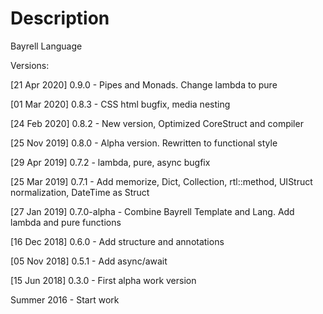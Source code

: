 # Description

Bayrell Language


Versions:

[21 Apr 2020] 0.9.0 - Pipes and Monads. Change lambda to pure

[01 Mar 2020] 0.8.3 - CSS html bugfix, media nesting

[24 Feb 2020] 0.8.2 - New version, Optimized CoreStruct and compiler

[25 Nov 2019] 0.8.0 - Alpha version. Rewritten to functional style

[29 Apr 2019] 0.7.2 - lambda, pure, async bugfix

[25 Mar 2019] 0.7.1 - Add memorize, Dict, Collection, rtl::method, UIStruct normalization, DateTime as Struct

[27 Jan 2019] 0.7.0-alpha - Combine Bayrell Template and Lang. Add lambda and pure functions

[16 Dec 2018] 0.6.0 - Add structure and annotations

[05 Nov 2018] 0.5.1 - Add async/await

[15 Jun 2018] 0.3.0 - First alpha work version

Summer 2016 - Start work
